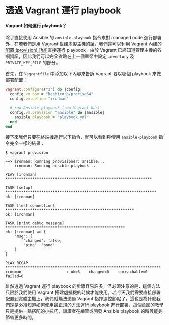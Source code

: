 # 透過 Vagrant 運行 playbook

#### Vagrant 如何運行 playbook？

除了直接使用 Ansible 的 `ansible-playbook` 指令來對 managed node 進行部署外，在若我們是用 Vagrant 搭建虛擬主機的話，我們還可以利用 Vagrant 內建的[配置 (provision) 功能](https://www.vagrantup.com/docs/provisioning/ansible.html)直接運行 playbook。由於 Vagrant 已經知道管理主機的各項資訊，因此我們可以完全省略在上一個章節中設定 `inventory` 及 `PRIVATE_KEY_FILE` 的部分。

首先，在 `Vagrantfile` 中添加以下內容來告訴 Vagrant 要以哪個 playbook 來做部署配置：

```ruby
Vagrant.configure("2") do |config|
  config.vm.box = "hashicorp/precise64"
  config.vm.define "ironman"

  # run Ansible playbook from Vagrant host
  config.vm.provision "ansible" do |ansible|
    ansible.playbook = "playbook.yml"
  end
end
```

接下來我們只要在終端機運行以下指令，就可以看到與使用 `ansible-playbook` 指令完全一樣的結果：

```shell
$ vagrant provision

==> ironman: Running provisioner: ansible...
    ironman: Running ansible-playbook...

PLAY [ironman] *****************************************************************

TASK [setup] *******************************************************************
ok: [ironman]

TASK [test connection] *********************************************************
ok: [ironman]

TASK [print debug message] *****************************************************
ok: [ironman] => {
    "msg": {
        "changed": false,
        "ping": "pong"
    }
}

PLAY RECAP *********************************************************************
ironman                    : ok=3    changed=0    unreachable=0    failed=0
```

雖然透過 Vagrant 運行 playbook 的步驟容易許多，但必須注意的是，這個方法只限於我們使用 Vagrant 搭建虛擬機的時候才能使用。若今天我們需要直接部署配置到實體主機上，我們就無法透過 Vagrant 指揮遙控節點了。這也是為什麼我們還是必須知道如何使用最正規的方法運行 playbook 進行部署，這個章節的教學只是提供一點搭配的小技巧，讓讀者在練習或開發 Ansible playbook 的時候能夠節省更多時間。
